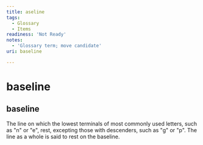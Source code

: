 ```yaml
---
title: aseline
tags:
  - Glossary
  - Items
readiness: 'Not Ready'
notes:
  - 'Glossary term; move candidate'
uri: baseline

---
```

# baseline

## baseline

The line on which the lowest terminals of most commonly used letters, such as "n" or "e", rest, excepting those with descenders, such as "g" or "p". The line as a whole is said to rest on the baseline.

